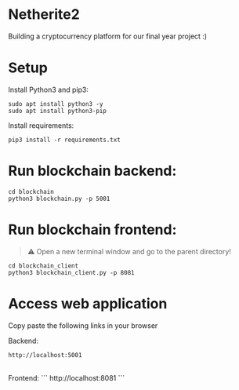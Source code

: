 # Netherite2
Building a cryptocurrency platform for our final year project :)

# Setup<br>
Install Python3 and pip3:<br>
```
sudo apt install python3 -y
sudo apt install python3-pip
```

Install requirements: <br>
```
pip3 install -r requirements.txt
```

# Run blockchain backend:

```
cd blockchain
python3 blockchain.py -p 5001
```

# Run blockchain frontend:
> :warning: Open a new terminal window and go to the parent directory!
```
cd blockchain_client
python3 blockchain_client.py -p 8081
```


# Access web application

Copy paste the following links in your browser

Backend:
```
http://localhost:5001
```
<br>
Frontend:
```
http://localhost:8081
```
